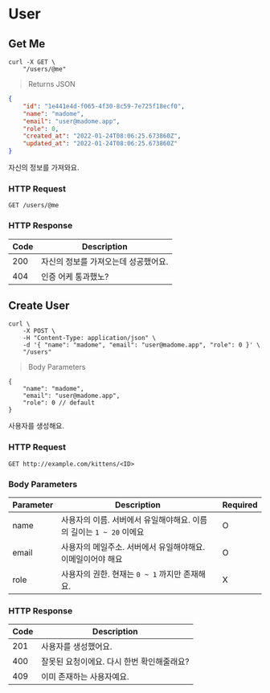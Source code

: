 # User

## Get Me

```shell
curl -X GET \
    "/users/@me"
```

> Returns JSON

```json
{
    "id": "1e441e4d-f065-4f30-8c59-7e725f18ecf0",
    "name": "madome",
    "email": "user@madome.app",
    "role": 0,
    "created_at": "2022-01-24T08:06:25.673860Z",
    "updated_at": "2022-01-24T08:06:25.673860Z"
}
```

자신의 정보를 가져와요.

### HTTP Request

`GET /users/@me`

### HTTP Response

Code | Description |
---- | ----------- |
200  | 자신의 정보를 가져오는데 성공했어요. |
404  | 인증 어케 통과했노? |

## Create User

```shell
curl \
    -X POST \
    -H "Content-Type: application/json" \
    -d '{ "name": "madome", "email": "user@madome.app", "role": 0 }' \
    "/users"
```

> Body Parameters

```jsonc
{
    "name": "madome",
    "email": "user@madome.app",
    "role": 0 // default
}
```

사용자를 생성해요.

### HTTP Request

`GET http://example.com/kittens/<ID>`

### Body Parameters

Parameter | Description                         | Required |
--------- | ----------------------------------- | -------- |
name      | 사용자의 이름. 서버에서 유일해야해요. 이름의 길이는 `1 ~ 20` 이에요 | O
email     | 사용자의 메일주소. 서버에서 유일해야해요. 이메일이어야 해요| O
role      | 사용자의 권한. 현재는 `0 ~ 1` 까지만 존재해요. | X

### HTTP Response

Code | Description |
---- | ----------- |
201  | 사용자를 생성했어요. |
400  | 잘못된 요청이에요. 다시 한번 확인해줄래요? |
409  | 이미 존재하는 사용자예요. |
